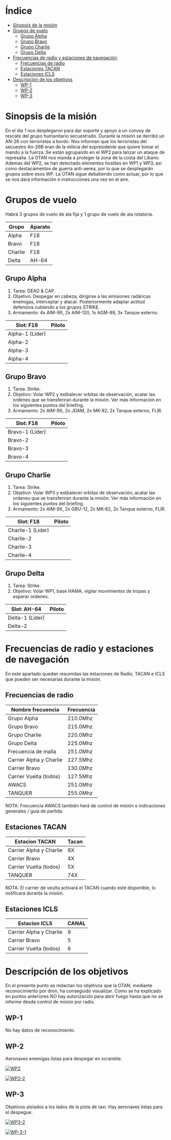 # Índice

- [Sinopsis de la misión](#sinopsis-de-la-misión)
- [Grupos de vuelo](#grupos-de-vuelo)
  - [Grupo Alpha](#grupo-alpha)
  - [Grupo Bravo](#grupo-bravo)
  - [Grupo Charlie](#grupo-charlie)
  - [Grupo Delta](#grupo-delta)
- [Frecuencias de radio y estaciones de navegación](#frecuencias-de-radio-y-estaciones-de-navegacion)
  - [Frecuencias de radio](#frecuencias-de-radio)
  - [Estaciones TACAN](#estaciones-tacan)
  - [Estaciones ICLS](#estaciones-icls)
- [Descripción de los objetivos](#descripción-de-los-objetivos)
  - [WP-1](#wp-1)
  - [WP-2](#wp-2)
  - [WP-3](#wp-3)



# Sinopsis de la misión

En el dia 1 nos desplegaron para dar soporte y apoyo a un convoy de rescate del grupo humanitario secuestrado. Durante la misión se derribó un AN-26 con terroristas a bordo. Nos informan que los terroristas del secuestro An-26B eran de la milicia del expresidente que quiere tomar el mando a la fuerza. Se están agrupando en el WP2 para lanzar un ataque de represalia. La OTAN nos manda a proteger la zona de la costa del Líbano. Además del WP2, se han detectado elementos hostiles en WP1 y WP3, así como destacamentos de guerra anti-aerea, por lo que se desplegarán grupos sobre esos WP. La OTAN sigue debatiendo como actuar, por lo que se nos dará información e instrucciones una vez en el aire.

# Grupos de vuelo

Habrá 3 grupos de vuelo de ala fija y 1 grupo de vuelo de ala rotatoria.

| Grupo       | Aparato |
|-----------------|--------|
| Alpha | F18        |
| Bravo   | F18       |
| Charlie         | F18        |
| Delta         |    AH-64    |

## Grupo Alpha

 1. Tarea: DEAD & CAP.
 2. Objetivo: Despegar en cabeza, dirigirse a las emisiones radáricas enemigas, interceptar y atacar. Posteriormente adaptar actitud defensiva cubiendo a los grupos STRIKE.
 3. Armamento: 4x AIM-9X, 2x AIM-120, 1x AGM-88, 3x Tanque externo.

| Slot: F18       | Piloto |
|-----------------|--------|
| Alpha-1 (Lider) |        |
| Alpha-2         |        |
| Alpha-3         |        |
| Alpha-4         |        |

## Grupo Bravo

1. Tarea: Strike.
2. Objetivo: Volar WP2 y estbalecer orbitas de observación, acatar las ordenes que se transferiran durante la misión. Ver más información en los siguientes puntos del briefing.
3. Armamento: 2x AIM-9X, 2x JDAM, 2x MK-82, 2x Tanque externo, FLIR.

| Slot: F18       | Piloto |
|-----------------|--------|
| Bravo-1 (Lider) |        |
| Bravo-2         |        |
| Bravo-3         |        |
| Bravo-4         |        |

## Grupo Charlie

1. Tarea: Strike.
2. Objetivo: Volar WP3 y estbalecer orbitas de observación, acatar las ordenes que se transferiran durante la misión. Ver más información en los siguientes puntos del briefing.
3. Armamento: 2x AIM-9X, 2x GBU-12, 2x MK-82, 2x Tanque externo, FLIR.

| Slot: F18       | Piloto |
|-----------------|--------|
| Charlie-1 (Lider) |        |
| Charlie-2         |        |
| Charlie-3         |        |
| Charlie-4         |        |

## Grupo Delta

1. Tarea: Strike.
2. Objetivo: Volar WP1, base HAMA, vigilar movimientos de tropas y esperar ordenes.

| Slot: AH-64       | Piloto |
|-----------------|--------|
| Delta-1 (Lider) |        |
| Delta-2         |        |

# Frecuencias de radio y estaciones de navegación

En este apartado quedan resumidas las estaciones de Radio, TACAN e ICLS que pueden ser necesarias durante la misión.

## Frecuencias de radio

| Nombre frecuencia      | Frecuencia |
|-----------------|--------|
| Grupo Alpha |    210.0Mhz    |
|   Grupo Bravo       |   215.0Mhz     |
|    Grupo Charlie       |   220.0Mhz     |
|    Grupo Delta       |    225.0Mhz    |
|    Frecuencia de malla       |    251.0Mhz    |
|    Carrier Alpha y Charlie       |   127.5Mhz     |
|    Carrier Bravo       |   130.0Mhz     |
|    Carrier Vuelta (todos)       |   127.5Mhz     |
|    AWACS      |   251.0Mhz   |
|    TANQUER      |   255.0Mhz     |

NOTA: Frecuencia AWACS también hará de control de misión e indicaciones generales / guia de partida.

## Estaciones TACAN

| Estacion TACAN     | Tacan |
|-----------------|--------|
|Carrier Alpha y Charlie   |    8X    |
|    Carrier Bravo      |    4X    |
|    Carrier Vuelta (todos)     |   5X     |
|    TANQUER     |   74X     |

NOTA: El carrier de veulta activará el TACAN cuando esté disponible, lo notificará durante la misión.

## Estaciones ICLS

| Estacion ICLS     | CANAL |
|-----------------|--------|
| Carrier Alpha y Charlie |    9    |
|      Carrier Bravo    |    5    |
|      Carrier Vuelta (todos)    |    6    |

# Descripción de los objetivos

En el presente punto se redactan los objetivos que la OTAN, mediante reconocimiento por dron, ha conseguido visualizar. Como se ha explicado en puntos anteriores NO hay autorización para abrir fuego hasta que no se informe desde control de misión por radio.

## WP-1

No hay datos de reconocimiento.

## WP-2

Aeronaves enemigas listas para despegar en scramble.

[![WP2](https://i.ibb.co/cXXFJ09M/WP2.webp)](https://ibb.co/WppynZXq)

[![WP2-2](https://i.ibb.co/TqnKjBZd/WP2-2.webp)](https://ibb.co/84RzvDJt)


## WP-3

Objetivos aislados a los lados de la pista de taxi. Hay aeronaves listas para el despegue.

[![WP3-2](https://i.ibb.co/G3b17M9Z/WP3-2.webp)](https://ibb.co/n85Vr1BX)

[![WP-3-1](https://i.ibb.co/BVh8GNwc/WP-3-1.webp)](https://ibb.co/3yxtvzk4)

